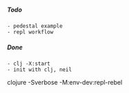 ##### Todo
    - pedestal example
    - repl workflow


##### Done
    - clj -X:start
    - init with clj, neil


clojure  -Sverbose -M:env-dev:repl-rebel
